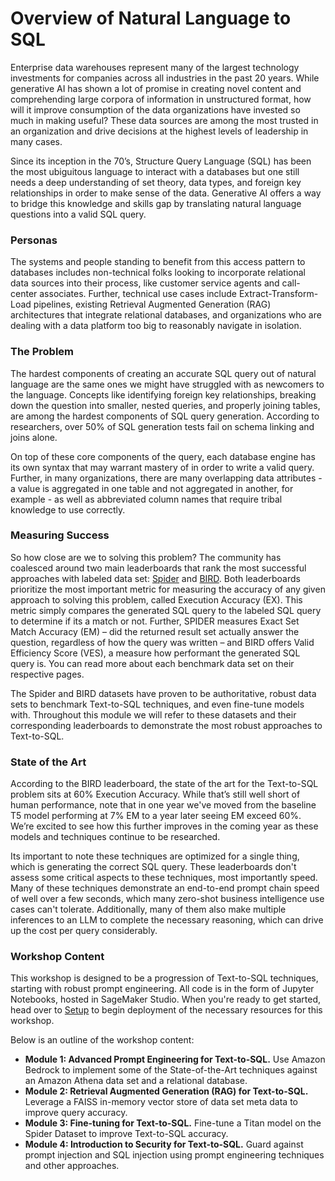 # Overview of Natural Language to SQL

Enterprise data warehouses represent many of the largest technology investments for companies across all industries in the past 20 years. While generative AI has shown a lot of promise in creating novel content and comprehending large corpora of information in unstructured format, how will it improve consumption of the data organizations have invested so much in making useful? These data sources are among the most trusted in an organization and drive decisions at the highest levels of leadership in many cases.

Since its inception in the 70’s, Structure Query Language (SQL) has been the most ubiguitous language to interact with a databases but one still needs a deep understanding of set theory, data types, and foreign key relationships in order to make sense of the data. Generative AI offers a way to bridge this knowledge and skills gap by translating natural language questions into a valid SQL query.

### Personas
The systems and people standing to benefit from this access pattern to databases includes non-technical folks looking to incorporate relational data sources into their process, like customer service agents and call-center associates. Further, technical use cases include Extract-Transform-Load pipelines, existing Retrieval Augmented Generation (RAG) architectures that integrate relational databases, and organizations who are dealing with a data platform too big to reasonably navigate in isolation.

### The Problem
The hardest components of creating an accurate SQL query out of natural language are the same ones we might have struggled with as newcomers to the language. Concepts like identifying foreign key relationships, breaking down the question into smaller, nested queries, and properly joining tables, are among the hardest components of SQL query generation. According to researchers, over 50% of SQL generation tests fail on schema linking and joins alone.

On top of these core components of the query, each database engine has its own syntax that may warrant mastery of in order to write a valid query. Further, in many organizations, there are many overlapping data attributes - a value is aggregated in one table and not aggregated in another, for example - as well as abbreviated column names that require tribal knowledge to use correctly.

### Measuring Success
So how close are we to solving this problem? The community has coalesced around two main leaderboards that rank the most successful approaches with labeled data set: [Spider](https://yale-lily.github.io/spider) and [BIRD](https://bird-bench.github.io/). Both leaderboards prioritize the most important metric for measuring the accuracy of any given approach to solving this problem, called Execution Accuracy (EX). This metric simply compares the generated SQL query to the labeled SQL query to determine if its a match or not. Further, SPIDER measures Exact Set Match Accuracy (EM) – did the returned result set actually answer the question, regardless of how the query was written – and BIRD offers Valid Efficiency Score (VES), a measure how performant the generated SQL query is. You can read more about each benchmark data set on their respective pages.

The Spider and BIRD datasets have proven to be authoritative, robust data sets to benchmark Text-to-SQL techniques, and even fine-tune models with. Throughout this module we will refer to these datasets and their corresponding leaderboards to demonstrate the most robust approaches to Text-to-SQL.

### State of the Art
According to the BIRD leaderboard, the state of the art for the Text-to-SQL problem sits at 60% Execution Accuracy. While that’s still well short of human performance, note that in one year we've moved from the baseline T5 model performing at 7% EM to a year later seeing EM exceed 60%. We’re excited to see how this further improves in the coming year as these models and techniques continue to be researched.

Its important to note these techniques are optimized for a single thing, which is generating the correct SQL query. These leaderboards don't assess some critical aspects to these techniques, most importantly speed. Many of these techniques demonstrate an end-to-end prompt chain speed of well over a few seconds, which many zero-shot business intelligence use cases can't tolerate. Additionally, many of them also make multiple inferences to an LLM to complete the necessary reasoning, which can drive up the cost per query considerably.

### Workshop Content
This workshop is designed to be a progression of Text-to-SQL techniques, starting with robust prompt engineering. All code is in the form of Jupyter Notebooks, hosted in SageMaker Studio. When you're ready to get started, head over to [Setup](./SETUP.md) to begin deployment of the necessary resources for this workshop.


Below is an outline of the workshop content:

* **Module 1: Advanced Prompt Engineering for Text-to-SQL.** Use Amazon Bedrock to implement some of the State-of-the-Art techniques against an Amazon Athena data set and a relational database.
* **Module 2: Retrieval Augmented Generation (RAG) for Text-to-SQL.** Leverage a FAISS in-memory vector store of data set meta data to improve query accuracy.
* **Module 3: Fine-tuning for Text-to-SQL.** Fine-tune a Titan model on the Spider Dataset to improve Text-to-SQL accuracy.
* **Module 4: Introduction to Security for Text-to-SQL.** Guard against prompt injection and SQL injection using prompt engineering techniques and other approaches.  

